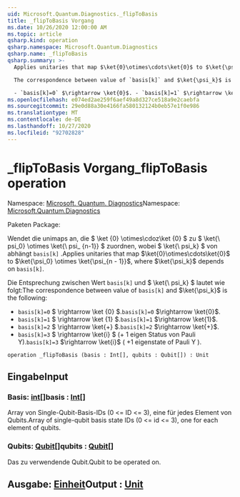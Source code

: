 ```yaml
---
uid: Microsoft.Quantum.Diagnostics._flipToBasis
title: _flipToBasis Vorgang
ms.date: 10/26/2020 12:00:00 AM
ms.topic: article
qsharp.kind: operation
qsharp.namespace: Microsoft.Quantum.Diagnostics
qsharp.name: _flipToBasis
qsharp.summary: >-
  Applies unitaries that map $\ket{0}\otimes\cdots\ket{0}$ to $\ket{\psi_0} \otimes \ket{\psi_{n - 1}}$, where $\ket{\psi_k}$ depends on `basis[k]`.

  The correspondence between value of `basis[k]` and $\ket{\psi_k}$ is the following:

  - `basis[k]=0` $\rightarrow \ket{0}$. - `basis[k]=1` $\rightarrow \ket{1}$. - `basis[k]=2` $\rightarrow \ket{+}$. - `basis[k]=3` $\rightarrow \ket{i}$ ( +1 eigenstate of Pauli Y ).
ms.openlocfilehash: e074ed2ae259f6aef49a8d327ce518a9e2caebfa
ms.sourcegitcommit: 29e0d88a30e4166fa580132124b0eb57e1f0e986
ms.translationtype: MT
ms.contentlocale: de-DE
ms.lasthandoff: 10/27/2020
ms.locfileid: "92702828"
---
```

# <a name="_fliptobasis-operation"></a><span data-ttu-id="5ecb5-102">_flipToBasis Vorgang</span><span class="sxs-lookup"><span data-stu-id="5ecb5-102">_flipToBasis operation</span></span>

<span data-ttu-id="5ecb5-103">Namespace: [Microsoft. Quantum. Diagnostics](xref:Microsoft.Quantum.Diagnostics)</span><span class="sxs-lookup"><span data-stu-id="5ecb5-103">Namespace: [Microsoft.Quantum.Diagnostics](xref:Microsoft.Quantum.Diagnostics)</span></span>

<span data-ttu-id="5ecb5-104">Paketen [](https://nuget.org/packages/)</span><span class="sxs-lookup"><span data-stu-id="5ecb5-104">Package: [](https://nuget.org/packages/)</span></span>


<span data-ttu-id="5ecb5-105">Wendet die unimaps an, die $ \ket {0} \otimes\cdoz\ket {0} $ zu $ \ket{\ psi_0} \otimes \ket{\ psi_ {n-1}} $ zuordnen, wobei $ \ket{\ psi_k} $ von abhängt `basis[k]` .</span><span class="sxs-lookup"><span data-stu-id="5ecb5-105">Applies unitaries that map $\ket{0}\otimes\cdots\ket{0}$ to $\ket{\psi_0} \otimes \ket{\psi_{n - 1}}$, where $\ket{\psi_k}$ depends on `basis[k]`.</span></span>

<span data-ttu-id="5ecb5-106">Die Entsprechung zwischen Wert `basis[k]` und $ \ket{\ psi_k} $ lautet wie folgt:</span><span class="sxs-lookup"><span data-stu-id="5ecb5-106">The correspondence between value of `basis[k]` and $\ket{\psi_k}$ is the following:</span></span>

- <span data-ttu-id="5ecb5-107">`basis[k]=0` $ \rightarrow \ket {0} $.</span><span class="sxs-lookup"><span data-stu-id="5ecb5-107">`basis[k]=0` $\rightarrow \ket{0}$.</span></span>
- <span data-ttu-id="5ecb5-108">`basis[k]=1` $ \rightarrow \ket {1} $.</span><span class="sxs-lookup"><span data-stu-id="5ecb5-108">`basis[k]=1` $\rightarrow \ket{1}$.</span></span>
- <span data-ttu-id="5ecb5-109">`basis[k]=2` $ \rightarrow \ket{+} $.</span><span class="sxs-lookup"><span data-stu-id="5ecb5-109">`basis[k]=2` $\rightarrow \ket{+}$.</span></span>
- <span data-ttu-id="5ecb5-110">`basis[k]=3` $ \rightarrow \ket{i} $ (+ 1 eigen Status von Pauli Y).</span><span class="sxs-lookup"><span data-stu-id="5ecb5-110">`basis[k]=3` $\rightarrow \ket{i}$ ( +1 eigenstate of Pauli Y ).</span></span>

```qsharp
operation _flipToBasis (basis : Int[], qubits : Qubit[]) : Unit
```


## <a name="input"></a><span data-ttu-id="5ecb5-111">Eingabe</span><span class="sxs-lookup"><span data-stu-id="5ecb5-111">Input</span></span>

### <a name="basis--int"></a><span data-ttu-id="5ecb5-112">Basis: [int](xref:microsoft.quantum.lang-ref.int)[]</span><span class="sxs-lookup"><span data-stu-id="5ecb5-112">basis : [Int](xref:microsoft.quantum.lang-ref.int)[]</span></span>

<span data-ttu-id="5ecb5-113">Array von Single-Qubit-Basis-IDs (0 <= ID <= 3), eine für jedes Element von Qubits.</span><span class="sxs-lookup"><span data-stu-id="5ecb5-113">Array of single-qubit basis state IDs (0 <= id <= 3), one for each element of qubits.</span></span>


### <a name="qubits--qubit"></a><span data-ttu-id="5ecb5-114">Qubits: [Qubit](xref:microsoft.quantum.lang-ref.qubit)[]</span><span class="sxs-lookup"><span data-stu-id="5ecb5-114">qubits : [Qubit](xref:microsoft.quantum.lang-ref.qubit)[]</span></span>

<span data-ttu-id="5ecb5-115">Das zu verwendende Qubit.</span><span class="sxs-lookup"><span data-stu-id="5ecb5-115">Qubit to be operated on.</span></span>



## <a name="output--unit"></a><span data-ttu-id="5ecb5-116">Ausgabe: [Einheit](xref:microsoft.quantum.lang-ref.unit)</span><span class="sxs-lookup"><span data-stu-id="5ecb5-116">Output : [Unit](xref:microsoft.quantum.lang-ref.unit)</span></span>

